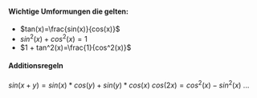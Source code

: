 

#### Wichtige Umformungen die gelten:
- $tan(x)=\frac{sin(x)}{cos(x)}$
- $sin^2(x) + cos^2(x) = 1$
- $1 + tan^2(x)=\frac{1}{cos^2(x)}$


#### Additionsregeln
$sin(x+y)=sin(x)*cos(y)+sin(y)*cos(x)$
$cos(2x) = cos^2(x) - sin^2(x)$
...